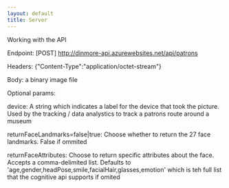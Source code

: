 ```yaml
---
layout: default
title: Server
---
```


Working with the API

Endpoint: [POST] http://dinmore-api.azurewebsites.net/api/patrons

Headers: {"Content-Type":"application/octet-stream"}

Body: a binary image file

Optional params:

device: A string which indicates a label for the device that took the picture. Used by the tracking / data analystics to track a patrons route around a museum

returnFaceLandmarks=false|true: Choose whether to return the 27 face landmarks. False if ommited

returnFaceAttributes: Choose to return specific attributes about the face. Accepts a comma-delimited list. Defaults to 'age,gender,headPose,smile,facialHair,glasses,emotion' which is teh full list that the cognitive api supports if omited